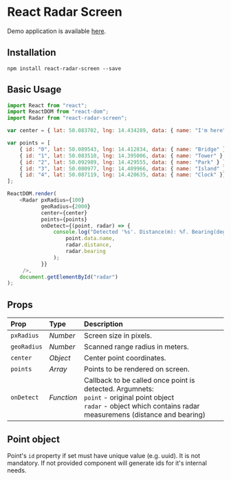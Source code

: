 # React Radar Screen

Demo application is available [here](https://jokachild.github.io/react-radar-screen/).

## Installation

```
npm install react-radar-screen --save
```

## Basic Usage

```javascript
import React from "react";
import ReactDOM from "react-dom";
import Radar from "react-radar-screen";

var center = { lat: 50.083702, lng: 14.434289, data: { name: "I'm here" } };

var points = [
    { id: "0", lat: 50.089543, lng: 14.412834, data: { name: "Bridge" } },
    { id: "1", lat: 50.083510, lng: 14.395006, data: { name: "Tower" } },
    { id: "2", lat: 50.092989, lng: 14.429555, data: { name: "Park" } },
    { id: "3", lat: 50.080977, lng: 14.409966, data: { name: "Island" } },
    { id: "4", lat: 50.087119, lng: 14.420635, data: { name: "Clock" }}
];

ReactDOM.render(
    <Radar pxRadius={100}
           geoRadius={2000}
           center={center}
           points={points}
           onDetect={(point, radar) => {
               console.log("Detected '%s'. Distance(m): %f. Bearing(deg): %f.",
                   point.data.name,
                   radar.distance,
                   radar.bearing
               );
           }}
     />,
    document.getElementById("radar")
);
```

## Props

| Prop        | Type           | Description  |
| :---------- | :--------------| :------------ |
| `pxRadius`  | *Number*       | Screen size in pixels. |
| `geoRadius` | *Number*       | Scanned range radius in meters. |
| `center`    | *Object*       | Center point coordinates. |
| `points`    | *Array*        | Points to be rendered on screen. |
| `onDetect`  | *Function*     | Callback to be called once point is detected. Argumnets: <br>`point` - original point object<br> `radar` - object which contains radar measuremens (distance and bearing)|


## Point object
Point's `id` property if set must have unique value (e.g. uuid). It is not mandatory.
If not provided component will generate ids for it's internal needs.